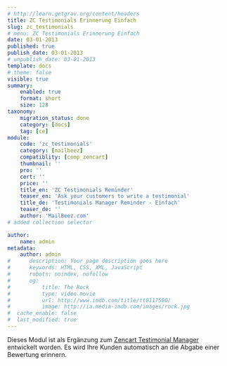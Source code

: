 ```yaml
---
# http://learn.getgrav.org/content/headers
title: ZC Testimonials Erinnerung Einfach
slug: zc_testimonials
# menu: ZC Testimonials Erinnerung Einfach
date: 03-01-2013
published: true
publish_date: 03-01-2013
# unpublish_date: 03-01-2013
template: docs
# theme: false
visible: true
summary:
    enabled: true
    format: short
    size: 128
taxonomy:
    migration_status: done
    category: [docs]
    tag: [ce]
module:
    code: 'zc_testimonials'
    category: [mailbeez]
    compatiblity: [comp_zencart]
    thumbnail: ''
    pro: ''
    cert: ''
    price: ''
    title_en: 'ZC Testimonials Reminder'
    teaser_en: 'Ask your customers to write a testimonial'
    title_de: 'Testimonials Manager Reminder - Einfach'
    teaser_de: ''
    author: 'MailBeez.com'
# added collection selector

author:
    name: admin
metadata:
    author: admin
#      description: Your page description goes here
#      keywords: HTML, CSS, XML, JavaScript
#      robots: noindex, nofollow
#      og:
#          title: The Rock
#          type: video.movie
#          url: http://www.imdb.com/title/tt0117500/
#          image: http://ia.media-imdb.com/images/rock.jpg
#  cache_enable: false
#  last_modified: true
---
```


Dieses Modul ist als Ergänzung zum [Zencart Testimonial Manager](http://www.zen-cart.com/downloads.php?do=file&id=299) entwickelt worden. Es wird Ihre Kunden automatisch an die Abgabe einer Bewertung erinnern.
